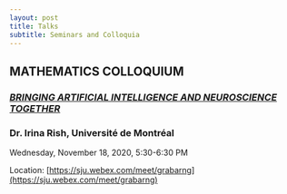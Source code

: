 ```yaml
---
layout: post
title: Talks
subtitle: Seminars and Colloquia
---
```


## MATHEMATICS COLLOQUIUM

### [*BRINGING ARTIFICIAL INTELLIGENCE AND NEUROSCIENCE TOGETHER*](file:///assets/img/Colloquium_Talk_November_18.png)

### Dr. Irina Rish, Université de Montréal

Wednesday, November 18, 2020, 5:30-6:30 PM 

Location: [https://sju.webex.com/meet/grabarng](https://sju.webex.com/meet/grabarng)

